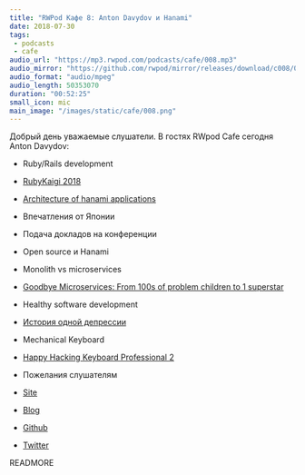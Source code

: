 ```yaml
---
title: "RWPod Кафе 8: Anton Davydov и Hanami"
date: 2018-07-30
tags:
 - podcasts
 - cafe
audio_url: "https://mp3.rwpod.com/podcasts/cafe/008.mp3"
audio_mirror: "https://github.com/rwpod/mirror/releases/download/c008/008.mp3"
audio_format: "audio/mpeg"
audio_length: 50353070
duration: "00:52:25"
small_icon: mic
main_image: "/images/static/cafe/008.png"
---
```


Добрый день уважаемые слушатели. В гостях RWpod Cafe сегодня Anton Davydov:

 - Ruby/Rails development
 - [RubyKaigi 2018](https://rubykaigi.org/2018)
 - [Architecture of hanami applications](https://rubykaigi.org/2018/presentations/anton_davydov.html#may31)
 - Впечатления от Японии
 - Подача докладов на конференции
 - Open source и Hanami
 - Monolith vs microservices
 - [Goodbye Microservices: From 100s of problem children to 1 superstar](https://segment.com/blog/goodbye-microservices/)
 - Healthy software development
 - [История одной депрессии](https://tonsky.livejournal.com/317265.html)
 - Mechanical Keyboard
 - [Happy Hacking Keyboard Professional 2](https://www.hhkeyboard.com/)
 - Пожелания слушателям

 - [Site](http://davydovanton.com/)
 - [Blog](http://blog.davydovanton.com/)
 - [Github](https://github.com/davydovanton)
 - [Twitter](https://twitter.com/anton_davydov)

READMORE
